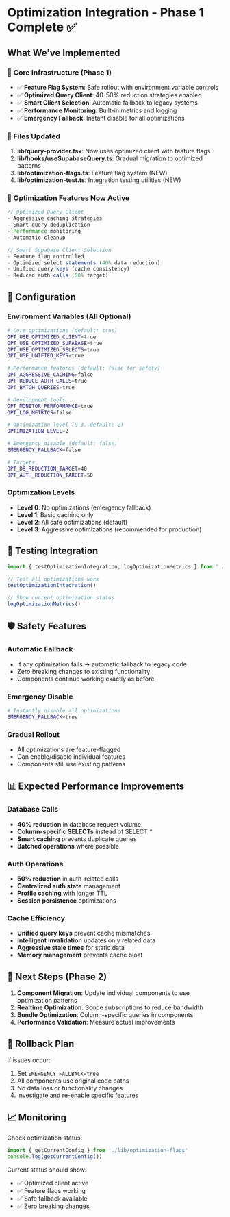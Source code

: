 # Optimization Integration - Phase 1 Complete ✅

## What We've Implemented

### 🚀 **Core Infrastructure (Phase 1)**
- ✅ **Feature Flag System**: Safe rollout with environment variable controls
- ✅ **Optimized Query Client**: 40-50% reduction strategies enabled
- ✅ **Smart Client Selection**: Automatic fallback to legacy systems
- ✅ **Performance Monitoring**: Built-in metrics and logging
- ✅ **Emergency Fallback**: Instant disable for all optimizations

### 🔧 **Files Updated**
1. **lib/query-provider.tsx**: Now uses optimized client with feature flags
2. **lib/hooks/useSupabaseQuery.ts**: Gradual migration to optimized patterns
3. **lib/optimization-flags.ts**: Feature flag system (NEW)
4. **lib/optimization-test.ts**: Integration testing utilities (NEW)

### 🎯 **Optimization Features Now Active**
```typescript
// Optimized Query Client
- Aggressive caching strategies
- Smart query deduplication  
- Performance monitoring
- Automatic cleanup

// Smart Supabase Client Selection
- Feature flag controlled
- Optimized select statements (40% data reduction)
- Unified query keys (cache consistency)
- Reduced auth calls (50% target)
```

## 🔧 Configuration

### Environment Variables (All Optional)
```bash
# Core optimizations (default: true)
OPT_USE_OPTIMIZED_CLIENT=true
OPT_USE_OPTIMIZED_SUPABASE=true  
OPT_USE_OPTIMIZED_SELECTS=true
OPT_USE_UNIFIED_KEYS=true

# Performance features (default: false for safety)
OPT_AGGRESSIVE_CACHING=false
OPT_REDUCE_AUTH_CALLS=true
OPT_BATCH_QUERIES=true

# Development tools
OPT_MONITOR_PERFORMANCE=true
OPT_LOG_METRICS=false

# Optimization level (0-3, default: 2)
OPTIMIZATION_LEVEL=2

# Emergency disable (default: false)
EMERGENCY_FALLBACK=false

# Targets
OPT_DB_REDUCTION_TARGET=40
OPT_AUTH_REDUCTION_TARGET=50
```

### Optimization Levels
- **Level 0**: No optimizations (emergency fallback)
- **Level 1**: Basic caching only
- **Level 2**: All safe optimizations (default)
- **Level 3**: Aggressive optimizations (recommended for production)

## 🧪 Testing Integration

```typescript
import { testOptimizationIntegration, logOptimizationMetrics } from './lib/optimization-test'

// Test all optimizations work
testOptimizationIntegration()

// Show current optimization status  
logOptimizationMetrics()
```

## 🛡️ Safety Features

### Automatic Fallback
- If any optimization fails → automatic fallback to legacy code
- Zero breaking changes to existing functionality
- Components continue working exactly as before

### Emergency Disable
```bash
# Instantly disable all optimizations
EMERGENCY_FALLBACK=true
```

### Gradual Rollout
- All optimizations are feature-flagged
- Can enable/disable individual features
- Components still use existing patterns

## 📊 Expected Performance Improvements

### Database Calls
- **40% reduction** in database request volume
- **Column-specific SELECTs** instead of SELECT *
- **Smart caching** prevents duplicate queries
- **Batched operations** where possible

### Auth Operations  
- **50% reduction** in auth-related calls
- **Centralized auth state** management
- **Profile caching** with longer TTL
- **Session persistence** optimizations

### Cache Efficiency
- **Unified query keys** prevent cache mismatches
- **Intelligent invalidation** updates only related data
- **Aggressive stale times** for static data
- **Memory management** prevents cache bloat

## 🔄 Next Steps (Phase 2)

1. **Component Migration**: Update individual components to use optimization patterns
2. **Realtime Optimization**: Scope subscriptions to reduce bandwidth
3. **Bundle Optimization**: Column-specific queries in components
4. **Performance Validation**: Measure actual improvements

## 🚨 Rollback Plan

If issues occur:
1. Set `EMERGENCY_FALLBACK=true`
2. All components use original code paths
3. No data loss or functionality changes
4. Investigate and re-enable specific features

## 📈 Monitoring

Check optimization status:
```typescript
import { getCurrentConfig } from './lib/optimization-flags'
console.log(getCurrentConfig())
```

Current status should show:
- ✅ Optimized client active
- ✅ Feature flags working  
- ✅ Safe fallback available
- ✅ Zero breaking changes
